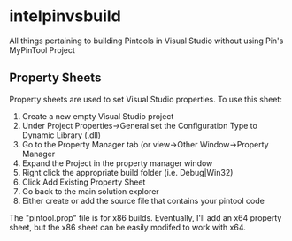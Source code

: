 # intelpinvsbuild
All things pertaining to building Pintools in Visual Studio without using Pin's MyPinTool Project

## Property Sheets
Property sheets are used to set Visual Studio properties. To use this sheet:

1. Create a new empty Visual Studio project
2. Under Project Properties->General set the Configuration Type to Dynamic Library (.dll)
3. Go to the Property Manager tab (or view->Other Window->Property Manager
4. Expand the Project in the property manager window
5. Right click the appropriate build folder (i.e. Debug|Win32)
6. Click Add Existing Property Sheet
7. Go back to the main solution explorer
8. Either create or add the source file that contains your pintool code

The "pintool.prop" file is for x86 builds. Eventually, I'll add an x64 property sheet, but the x86 sheet can be easily modifed to work with x64.

